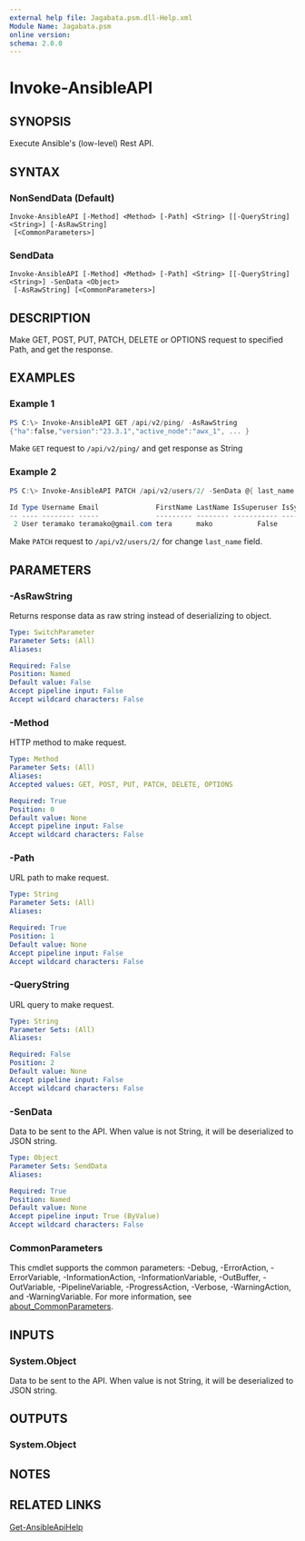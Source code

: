 ```yaml
---
external help file: Jagabata.psm.dll-Help.xml
Module Name: Jagabata.psm
online version:
schema: 2.0.0
---
```


# Invoke-AnsibleAPI

## SYNOPSIS
Execute Ansible's (low-level) Rest API.

## SYNTAX

### NonSendData (Default)
```
Invoke-AnsibleAPI [-Method] <Method> [-Path] <String> [[-QueryString] <String>] [-AsRawString]
 [<CommonParameters>]
```

### SendData
```
Invoke-AnsibleAPI [-Method] <Method> [-Path] <String> [[-QueryString] <String>] -SenData <Object>
 [-AsRawString] [<CommonParameters>]
```

## DESCRIPTION
Make GET, POST, PUT, PATCH, DELETE or OPTIONS request to specified Path, and get the response.

## EXAMPLES

### Example 1
```powershell
PS C:\> Invoke-AnsibleAPI GET /api/v2/ping/ -AsRawString
{"ha":false,"version":"23.3.1","active_node":"awx_1", ... }
```

Make `GET` request to `/api/v2/ping/` and get response as String

### Example 2
```powershell
PS C:\> Invoke-AnsibleAPI PATCH /api/v2/users/2/ -SenData @{ last_name = "mako" }

Id Type Username Email              FirstName LastName IsSuperuser IsSystemAuditor Created            Modified            LastLogin           LdapDn ExternalAccount
-- ---- -------- -----              --------- -------- ----------- --------------- -------            --------            ---------           ------ ---------------
 2 User teramako teramako@gmail.com tera      mako           False           False 2024/05/21 0:13:43 2024/06/10 22:48:18 2024/06/10 22:48:18
```

Make `PATCH` request to `/api/v2/users/2/` for change `last_name` field.

## PARAMETERS

### -AsRawString
Returns response data as raw string instead of deserializing to object.

```yaml
Type: SwitchParameter
Parameter Sets: (All)
Aliases:

Required: False
Position: Named
Default value: False
Accept pipeline input: False
Accept wildcard characters: False
```

### -Method
HTTP method to make request.

```yaml
Type: Method
Parameter Sets: (All)
Aliases:
Accepted values: GET, POST, PUT, PATCH, DELETE, OPTIONS

Required: True
Position: 0
Default value: None
Accept pipeline input: False
Accept wildcard characters: False
```

### -Path
URL path to make request.

```yaml
Type: String
Parameter Sets: (All)
Aliases:

Required: True
Position: 1
Default value: None
Accept pipeline input: False
Accept wildcard characters: False
```

### -QueryString
URL query to make request.

```yaml
Type: String
Parameter Sets: (All)
Aliases:

Required: False
Position: 2
Default value: None
Accept pipeline input: False
Accept wildcard characters: False
```

### -SenData
Data to be sent to the API.
When value is not String, it will be deserialized to JSON string.

```yaml
Type: Object
Parameter Sets: SendData
Aliases:

Required: True
Position: Named
Default value: None
Accept pipeline input: True (ByValue)
Accept wildcard characters: False
```

### CommonParameters
This cmdlet supports the common parameters: -Debug, -ErrorAction, -ErrorVariable, -InformationAction, -InformationVariable, -OutBuffer, -OutVariable, -PipelineVariable, -ProgressAction, -Verbose, -WarningAction, and -WarningVariable. For more information, see [about_CommonParameters](http://go.microsoft.com/fwlink/?LinkID=113216).

## INPUTS

### System.Object
Data to be sent to the API.
When value is not String, it will be deserialized to JSON string.

## OUTPUTS

### System.Object
## NOTES

## RELATED LINKS

[Get-AnsibleApiHelp](Get-AnsibleApiHelp.md)
